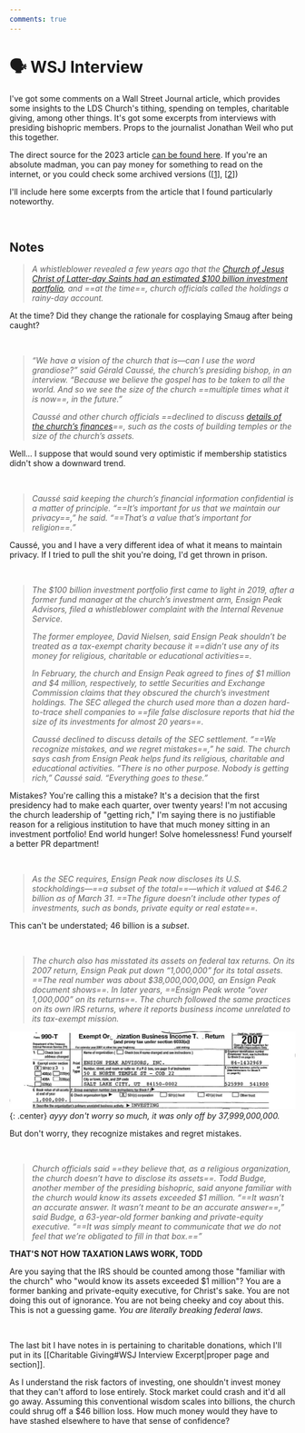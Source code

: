 ```yaml
---
comments: true
---
```

# 🗣 WSJ Interview
I've got some comments on a Wall Street Journal article, which provides some insights to the LDS Church's tithing, spending on temples, charitable giving, among other things. It's got some excerpts from interviews with presiding bishopric members. Props to the journalist Jonathan Weil who put this together. 

The direct source for the 2023 article [can be found here](https://www.wsj.com/articles/mormon-church-temple-spending-spree-utah-e167977f). If you're an absolute madman, you can pay money for something to read on the internet, or you could check some archived versions ([[1](https://archive.ph/eXtuj)], [[2](https://archive.is/20230724125802/https://www.wsj.com/articles/mormon-church-temple-spending-spree-utah-e167977f)])

I'll include here some excerpts from the article that I found particularly noteworthy.

&nbsp;

## Notes
> *A whistleblower revealed a few years ago that the [Church of Jesus Christ of Latter-day Saints had an estimated $100 billion investment portfolio](https://archive.is/o/BbqbV/https://www.wsj.com/articles/the-mormon-church-amassed-100-billion-it-was-the-best-kept-secret-in-the-investment-world-11581138011), and ==at the time==, church officials called the holdings a rainy-day account.*

At the time? Did they change the rationale for cosplaying Smaug after being caught?

&nbsp;

> *“We have a vision of the church that is—can I use the word grandiose?” said Gérald Caussé, the church’s presiding bishop, in an interview. “Because we believe the gospel has to be taken to all the world. And so we see the size of the church ==multiple times what it is now==, in the future.”*
>
> *Caussé and other church officials ==declined to discuss [details of the church’s finances](https://archive.is/o/BbqbV/https://www.wsj.com/articles/mormon-churchs-investment-arm-under-investigation-by-sec-dca77f9)==, such as the costs of building temples or the size of the church’s assets.*

Well... I suppose that would sound very optimistic if membership statistics didn't show a downward trend.

&nbsp;

> *Caussé said keeping the church’s financial information confidential is a matter of principle. “==It’s important for us that we maintain our privacy==,” he said. “==That’s a value that’s important for religion==.”*

Caussé, you and I have a very different idea of what it means to maintain privacy. If I tried to pull the shit you're doing, I'd get thrown in prison.

&nbsp;

> *The $100 billion investment portfolio first came to light in 2019, after a former fund manager at the church’s investment arm, Ensign Peak Advisors, filed a whistleblower complaint with the Internal Revenue Service.*
>
> *The former employee, David Nielsen, said Ensign Peak shouldn’t be treated as a tax-exempt charity because it ==didn’t use any of its money for religious, charitable or educational activities==.*
>
> *In February, the church and Ensign Peak agreed to fines of $1 million and $4 million, respectively, to settle Securities and Exchange Commission claims that they obscured the church’s investment holdings. The SEC alleged the church used more than a dozen hard-to-trace shell companies to ==file false disclosure reports that hid the size of its investments for almost 20 years==.*
>
> *Caussé declined to discuss details of the SEC settlement. “==We recognize mistakes, and we regret mistakes==,” he said. The church says cash from Ensign Peak helps fund its religious, charitable and educational activities. “There is no other purpose. Nobody is getting rich,” Caussé said. “Everything goes to these.”*

Mistakes? You're calling this a mistake? It's a decision that the first presidency had to make each quarter, over twenty years! I'm not accusing the church leadership of "getting rich," I'm saying there is no justifiable reason for a religious institution to have that much money sitting in an investment portfolio! End world hunger! Solve homelessness! Fund yourself a better PR department!

&nbsp;

> *As the SEC requires, Ensign Peak now discloses its U.S. stockholdings—==a subset of the total==—which it valued at $46.2 billion as of March 31. ==The figure doesn’t include other types of investments, such as bonds, private equity or real estate==.*

This can't be understated; 46 billion is a *subset*.

&nbsp;

> *The church also has misstated its assets on federal tax returns. On its 2007 return, Ensign Peak put down “1,000,000” for its total assets. ==The real number was about $38,000,000,000, an Ensign Peak document shows==. In later years, ==Ensign Peak wrote “over 1,000,000” on its returns==. The church followed the same practices on its own IRS returns, where it reports business income unrelated to its tax-exempt mission.*

![image](../../img/1mill.jpg){: .center}
*ayyy don't worry so much, it was only off by 37,999,000,000.*

But don't worry, they recognize mistakes and regret mistakes.

&nbsp;

> *Church officials said ==they believe that, as a religious organization, the church doesn’t have to disclose its assets==. Todd Budge, another member of the presiding bishopric, said anyone familiar with the church would know its assets exceeded $1 million. “==It wasn’t an accurate answer. It wasn’t meant to be an accurate answer==,” said Budge, a 63-year-old former banking and private-equity executive. “==It was simply meant to communicate that we do not feel that we’re obligated to fill in that box.==”*

**THAT'S NOT HOW TAXATION LAWS WORK, TODD**

Are you saying that the IRS should be counted among those "familiar with the church" who "would know its assets exceeded $1 million"? You are a former banking and private-equity executive, for Christ's sake. You are not doing this out of ignorance. You are not being cheeky and coy about this. This is not a guessing game. *You are literally breaking federal laws*.

&nbsp;

The last bit I have notes in is pertaining to charitable donations, which I'll put in its [[Charitable Giving#WSJ Interview Excerpt|proper page and section]].

As I understand the risk factors of investing, one shouldn't invest money that they can't afford to lose entirely. Stock market could crash and it'd all go away. Assuming this conventional wisdom scales into billions, the church could shrug off a $46 billion loss. How much money would they have to have stashed elsewhere to have that sense of confidence?